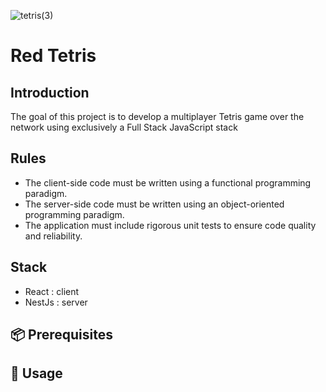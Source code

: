 ![tetris(3)](https://github.com/user-attachments/assets/0aae2476-fc46-4b8f-b10e-a67cf76bc673)
# Red Tetris

## Introduction


The goal of this project is to develop a multiplayer Tetris game over the network using exclusively a Full Stack JavaScript stack

## Rules

- The client-side code must be written using a functional programming paradigm.
- The server-side code must be written using an object-oriented programming paradigm.
- The application must include rigorous unit tests to ensure code quality and reliability.

## Stack

- React : client
- NestJs : server

## 📦 Prerequisites


## 🚀 Usage
